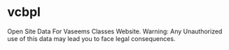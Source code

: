 # vcbpl
Open Site Data For Vaseems Classes Website.
Warning: Any Unauthorized use of this data may lead you to face legal consequences.
